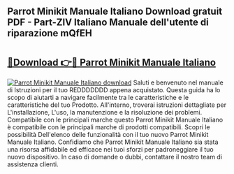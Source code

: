 ## Parrot Minikit Manuale Italiano Download gratuit PDF - Part-ZlV Italiano Manuale dell'utente di riparazione mQfEH

# <h2><a href="http://dfgav4f.blite.top/?on=Parrot+Minikit+Manuale+Italiano">🔗Download 👉🔴 Parrot Minikit Manuale Italiano</a></h2>

[![Parrot Minikit Manuale Italiano download](https://i.imgur.com/lujVjoI.png)](http://dfgav4f.blite.top/?on=Parrot+Minikit+Manuale+Italiano)
Saluti e benvenuto nel manuale di Istruzioni per il tuo REDDDDDDD appena acquistato. Questa guida ha lo scopo di aiutarti a navigare facilmente tra le caratteristiche e le caratteristiche del tuo Prodotto. All'interno, troverai istruzioni dettagliate per L'installazione, L'uso, la manutenzione e la risoluzione dei problemi. Compatibile con le principali marche questo Parrot Minikit Manuale Italiano è compatibile con le principali marche di prodotti compatibili. Scopri le possibilità Dell'elenco delle funzionalità con il tuo nuovo Parrot Minikit Manuale Italiano. Confidiamo che Parrot Minikit Manuale Italiano sia stata una risorsa affidabile ed efficace nei tuoi sforzi per padroneggiare il tuo nuovo dispositivo. In caso di domande o dubbi, contattare il nostro team di assistenza clienti.
